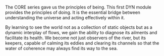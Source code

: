 The CORE series gave us the principles of being. This first DYN module provides the principles of doing. It is the essential bridge between understanding the universe and acting effectively within it.

By learning to see the world not as a collection of static objects but as a dynamic interplay of flows, we gain the ability to diagnose its ailments and facilitate its health. We become not just observers of the river, but its keepers, capable of calming its eddies and clearing its channels so that the water of coherence may always find its way to the sea.